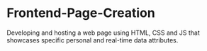 # Frontend-Page-Creation
Developing and hosting a web page using HTML, CSS and JS that showcases specific personal and real-time data attributes.
